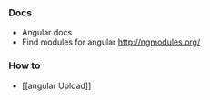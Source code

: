 ### Docs 

* Angular docs 
* Find modules for angular 
http://ngmodules.org/


### How to 
* [[angular Upload]]